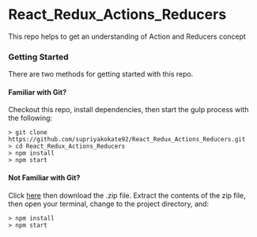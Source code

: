 # React_Redux_Actions_Reducers

This repo helps to get an understanding of Action and Reducers concept

### Getting Started

There are two methods for getting started with this repo.

#### Familiar with Git?
Checkout this repo, install dependencies, then start the gulp process with the following:

```
> git clone https://github.com/supriyakokate92/React_Redux_Actions_Reducers.git
> cd React_Redux_Actions_Reducers
> npm install
> npm start
```

#### Not Familiar with Git?
Click [here](https://github.com/supriyakokate92/releases) then download the .zip file.  Extract the contents of the zip file, then open your terminal, change to the project directory, and:

```
> npm install
> npm start
```
